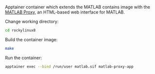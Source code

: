 Apptainer container which extends the MATLAB contains image with the [MATLAB Proxy](https://github.com/mathworks/matlab-proxy), an HTML-based web interface for MATLAB.

Change working directory:

```bash
cd rockylinux8
```

Build the container image:

```bash
make
```

Run the container:

```bash
apptainer exec --bind /run/user matlab.sif matlab-proxy-app
```
